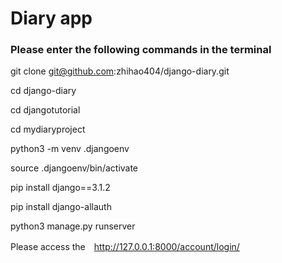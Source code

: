 # Diary app

### Please enter the following commands in the terminal

git clone git@github.com:zhihao404/django-diary.git

cd django-diary

cd djangotutorial 

cd mydiaryproject

python3 -m venv .djangoenv

source .djangoenv/bin/activate

pip install django==3.1.2

pip install django-allauth

python3 manage.py runserver

Please access the　http://127.0.0.1:8000/account/login/ 
